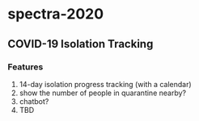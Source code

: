 # spectra-2020
## COVID-19 Isolation Tracking

### Features
1. 14-day isolation progress tracking (with a calendar)
2. show the number of people in quarantine nearby?
3. chatbot?
4. TBD
